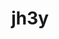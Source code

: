---
title: jh3y
github: https://github.com/jh3y
mode: dark
transition: 3s
archetype:
  - Little Bit of Everything
---